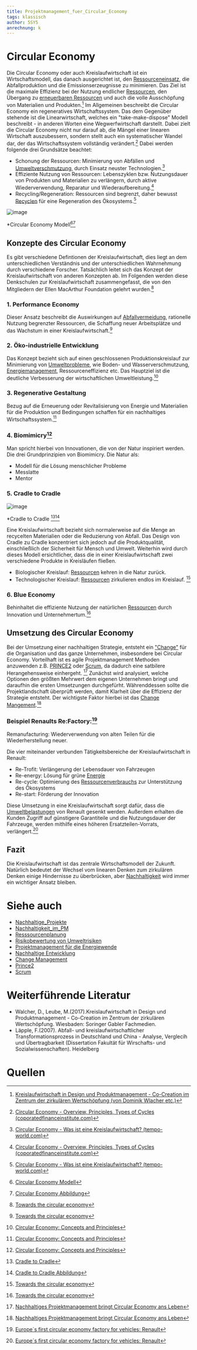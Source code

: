 ```yaml
---
title: Projektmanagement_fuer_Circular_Economy
tags: klassisch
author: 5SY5
anrechnung: k 
---
```

# Circular Economy

Die Circular Economy oder auch Kreislaufwirtschaft ist ein Wirtschaftsmodell, das danach ausgerichtet ist, den [Ressourceneinsatz](Ressourcenplanung.md), die Abfallproduktion und die 
Emissionserzeugnisse zu minimieren. Das Ziel ist die maximale Effizienz bei der Nutzung endlicher [Ressourcen](Ressourcenplanung.md), den Übergang zu [erneuerbaren Ressourcen](Nachhaltige_Entwicklung.md) und auch die volle Ausschöpfung von Materialien und Produkten.[^3] Im Allgemeinen beschreibt die Circular Economy ein regeneratives 
Wirtschaftssystem. Das dem Gegenüber stehende ist die Linearwirtschaft, welches ein "take-make-dispose" Modell beschreibt - in anderen Worten eine Wegwerfwirtschaft darstellt. 
Dabei zielt die Circular Economy nicht nur darauf ab, die Mängel einer linearen Wirtschaft auszubessern, sondern stellt auch ein systematischer Wandel dar, der das 
Wirtschaftssystem vollständig verändert.[^1] 
Dabei werden folgende drei Grundsätze beachtet:
* Schonung der Ressourcen: Minimierung von Abfällen und [Umweltverschmutzung](Nachhaltige_Entwicklung.md), durch Einsatz neuster Technologien.[^2]
* Effiziente Nutzung von Ressourcen: Lebenszyklen bzw. Nutzungsdauer von Produkten und Materialien zu verlängern, durch aktive Wiederverwendung, Reparatur und Wiederaufbereitung.[^1]
* Recycling/Regeneration: Ressourcen sind begrenzt, daher bewusst [Recyclen](Nachhaltige_Entwicklung.md) für eine Regeneration des Ökosystems.[^2]

![image](Projektmanagement_fuer_Circular_Economy/R.jpg)

*Circular Economy Modell[^4][^10]


## Konzepte des Circular Economy

Es gibt verschiedene Defintionen der Kreislaufwirtschaft, dies liegt an dem unterschiedlichen Verständnis und der unterschiedlichen Wahrnehmung durch 
verschiedene Forscher. Tatsächlich leitet sich das Konzept der Kreislaufwirtschaft von anderen Konzepten ab. Im Folgenden werden diese Denkschulen zur Kreislaufwirtschaft 
zusammengefasst, die von den Mitgliedern der Ellen MacArthur Foundation gelehrt wurden.[^6]

### 1. Performance Economy

Dieser Ansatz beschreibt die Auswirkungen auf [Abfallvermeidung](Risikobewertung_fuer_Umweltrisiken.md), rationelle Nutzung begrenzter Ressourcen, die Schaffung neuer Arbeitsplätze und
das Wachstum in einer Kreislaufwirtschaft.[^6]

### 2. Öko-industrielle Entwicklung

Das Konzept bezieht sich auf einen geschlossenen Produktionskreislauf zur Minimierung von [Umweltprobleme](Risikobewertung_von_Umweltrisiken), wie Boden- und 
Wasserverschmutzung, [Energiemanagement](Projektmanagement_fuer_die_Energiewende.md), Ressourceneffizienz etc.
Das Hauptziel ist die deutliche Verbesserung der wirtschaftlichen Umweltleistung.[^7]

### 3. Regenerative Gestaltung

Bezug auf die Erneuerung oder Revitalisierung von Energie und Materialien für die Produktion und Bedingungen schaffen für ein nachhaltiges
Wirtschaftssystem.[^7]

### 4. Biomimicry[^7]

Man spricht hierbei von Innovationen, die von der Natur inspiriert werden. 
Die drei Grundprinzipien von Biomimicry. Die Natur als:
- Modell für die Lösung menschlicher Probleme
- Messlatte
- Mentor

### 5. Cradle to Cradle

![image](Projektmanagement_fuer_Circular_Economy/Cradle_to_Cradle.jpg)

*Cradle to Cradle [^5][^11]

Eine Kreislaufwirtschaft bezieht sich normalerweise auf die Menge an recycelten Materialien oder die Reduzierung von Abfall. Das Design von Cradle zu Cradle konzentriert sich 
jedoch auf die Produktqualität, einschließlich der Sicherheit für Mensch und Umwelt. Weiterhin wird durch dieses Modell ersichtlicher, dass die in einer Kreislaufwirtschaft zwei 
verschiedene Produkte in Kreisläufen fließen. 
* Biologischer Kreislauf: [Ressourcen](Ressourcenplanung.md) kehren in die Natur zurück. 
* Technologischer Kreislauf: [Ressourcen](Ressourcenplanung.md) zirkulieren endlos im Kreislauf. [^6]

### 6. Blue Economy

Behinhaltet die effiziente Nutzung der natürlichen [Ressourcen](Ressourcenplanung.md) durch Innovation und Unternehmertum.[^6]


## Umsetzung des Circular Economy

Bei der Umsetzung einer nachhaltigen Strategie, entsteht ein ["Change"](Change_Management.md) für die Organisation und das ganze Unternehmen, insbesondere bei Circular Economy. 
Vorteilhaft ist es agile Projektmanagement Methoden anzuwenden z.B. [PRINCE2](PRINCE2.md2) oder [Scrum](SCRUM.md), da dadurch eine satbilere Herangehensweise einhergeht. [^8]
Zunächst wird analysiert, welche Optionen den größten Mehrwert dem eigenen Unternehmen bringt und daraufhin die ersten Umsetzungen durchgefürht. Währenddessen sollte die 
Projektlandschaft überprüft werden, damit Klarheit über die Effizienz der Strategie entsteht. Der wichtigste Faktor hierbei ist das [Change Mangement](Change_Management.md).[^8]

### Beispiel Renaults Re:Factory:[^9]

Remanufacturing: Wiederverwendung von alten Teilen für die Wiederherstellung neuer.

Die vier miteinander verbunden Tätigkeitsbereiche der Kreislaufwirtschaft in Renault:

* Re-Trofit: Verlängerung der Lebensdauer von Fahrzeugen
* Re-energy: Lösung für grüne [Energie](Projektmanagement_fuer_Energiewende.md)
* Re-cycle: Optimierung des [Ressourcenverbrauchs](Ressourcenplanung.md) zur Unterstützung des Ökosystems
* Re-start: Förderung der Innovation

Diese Umsetzung in eine Kreislaufwirtschaft sorgt dafür, dass die [Umweltbelastungen](Risikobewertung_von_Umweltrisiken.md) von Renault gesenkt werden. Außerdem erhalten die Kunden Zugriff auf günstigere Garantiteile und die Nutzungsdauer der Fahrzeuge, werden mithilfe eines höheren Ersatzteilen-Vorrats, verlängert.[^9]

## Fazit

Die Kreislaufwirtschaft ist das zentrale Wirtschaftsmodell der Zukunft. Natürlich bedeutet der Wechsel vom linearen Denken zum zirkulären Denken einige Hindernisse zu überbrücken, aber [Nachhaltigkeit](Nachhaltige_Projekte.md) wird immer ein wichtiger Ansatz bleiben.

# Siehe auch

* [Nachhaltige_Projekte](Nachhaltige_Projekte.md)
* [Nachhaltigkeit_im_PM](Nachhaltigkeit_im_PM.md)
* [Resssourcenplanung](Ressourcenplanung.md)
* [Risikobewertung von Umweltrisiken](Risikobewertung_von_Umweltrisiken.md)
* [Projektmanagement für die Energiewende](Projektmanagement_fuer_die_Energiewende.md)
* [Nachhaltige Entwicklung](Nachhaltige_Entwicklung.md)
* [Change Management](Change_Mangagemetn.md)
* [Prince2](PRINCE2.md)
* [Scrum](SCRUM.md)


# Weiterführende Literatur

* Walcher, D., Leube, M.(2017).Kreislaufwirtschaft in Design und Produktmanagement - Co-Creation im Zentrum der zirkulären Wertschöpfung. Wiesbaden: Soringer Gabler Fachmedien.
* Läpple, F.(2007). Abfall- und kreislaufwirtschaftlicher Transformationsprozess in Deutschland und China - Analyse, Verglecih und Übertragbarkeit (Dissertation Fakultät für Wirschafts- und Sozialwissenschaften). Heidelberg

# Quellen

[^1]: [Circular Economy - Overview, Principles, Types of Cycles (coporatedfinanceinstitute.com)](https://corporatefinanceinstitute.com/resources/knowledge/economics/circular-economy/#:~:text=What%20is%20a%20Circular%20Economy%3F%201%20Principles%20of,and%20an%20indicator%20of%20its%20standard%20of%20living.)
[^2]: [Circular Economy - Was ist eine Kreislaufwirtschaft? (tempo-world.com)](https://www.tempo-world.com/de-de/leben-mehr/wie-eine-circular-economy-der-umwelt-helfen-kann/)
[^3]: [Kreislaufwirtschaft in Design und Produktmanagement - Co-Creation im Zentrum der zirkulären Wertschöpfung (von Dominik Wlacher etc.)](https://link.springer.com/content/pdf/10.1007%2F978-3-658-18512-1.pdf)
[^4]: [Circular Economy Modell](Projektmanagement_fuer_Circular_Economy/R.jpg)
[^5]: [Cradle to Cradle](Projektmanagement_fuer_Circular_Economy/Cradle_to_Cradle.jpg)
[^6]: [Towards the circular economy](https://www.mckinsey.com/~/media/mckinsey/dotcom/client_service/sustainability/pdfs/towards_the_circular_economy.ashx)
[^7]: [Circular Economy: Concepts and Principles](https://jss.utm.md/wp-content/uploads/sites/21/2020/06/JSS-2-2020_5-12.pdf)
[^8]: [Nachhaltiges Projektmanagement bringt Circular Economy ans Leben](https://www.prosense-consulting.com/nachhaltiges-projektmanagement-bringt-circular-economy-ans-leben/)
[^9]: [Europe´s first circular economy factory for vehicles: Renault](https://ellenmacarthurfoundation.org/circular-examples/groupe-renault)
[^10]: [Circular Economy Abbildung](https://nws.eurocities.eu/MediaShell/GetMediaBytes?mediaReference=14393&phf=5)
[^11]: [Cradle to Cradle Abbildung](https://mindfulelly.ch/wp-content/uploads/2020/03/Cradle_to_cradle.jpg)
